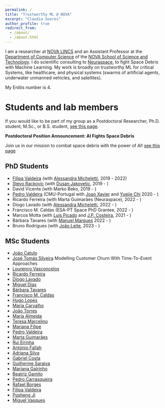 ```yaml
---
permalink: /
title: "Trustworthy ML @ NOVA"
excerpt: "Claudia Soares"
author_profile: true
redirect_from: 
  - /about/
  - /about.html
---
```



I am a researcher at [NOVA LINCS](https://nova-lincs.di.fct.unl.pt/) and an Assistant Professor at the [Department of Computer Science](https://www.di.fct.unl.pt/en) of the [NOVA School of Science and Technology](https://www.fct.unl.pt/en). I do scientific consulting to [Neuraspace](https://www.neuraspace.com/), to fight Space Debris with Machine Learning. My work is broadly on trustworthy ML for critical Systems, like healthcare, and physical systems (swarms of artificial agents, underwater unmanned vehicles, and satellites). 

My Erdös number is 4.



Students and lab members
======

If you would like to be part of my group as a Postdoctoral Researcher, Ph.D. student, M.Sc., or B.S. student, [see this page](/students/).

**Postdoctoral Position Announcement: AI Fights Space Debris**

Join us in our mission to combat space debris with the power of AI! [see this page](Neuraspace-postdoc)


PhD Students
------
* [Filipa Valdeira](https://filva.github.io/) (with [Alessandra Micheletti](http://www.mat.unimi.it/users/michel/), 2019 - 2022)
* [Stevo Rackovic](https://stevorackovic.github.io/) (with [Dusan Jakovetic](https://people.dmi.uns.ac.rs/~dusan.jakovetic/), 2019 - )
* David Vicente (with Marko Beko, 2019 - )
* [Pedro Valdeira](https://www.cmuportugal.org/students/pedro-valdeira/) (CMU-Portugal with [Joao Xavier](http://users.isr.tecnico.ulisboa.pt/~jxavier/) and  [Yuejie Chi](https://users.ece.cmu.edu/~yuejiec/) 2020 - )
* Ricardo Ferreira (with Marta Guimarães (Neuraspace), 2022 - )
* Diogo Lavado (with [Alessandra Micheletti](http://www.mat.unimi.it/users/michel/), 2022 - )
* Francisco M. Caldas (ESA-PT Space PhD Grantee, 2022 - )
* Marcos Motta (with [Luís Picado](https://fenix.tecnico.ulisboa.pt/homepage/ist25123) and [J.P. Costeira](http://users.isr.ist.utl.pt/~jpc/), 2021 - )
* Bárbara Tavares (with [Manuel Marques](http://users.isr.ist.utl.pt/~manuel/) 2022 - )
* Bruno Rodrigues (with [João Leite](https://userweb.fct.unl.pt//~jleite/), 2023 - )


MSc Students
------
* [João Catulo](.)
* [José Tomás Silveira](Claudia.ASoares.github.io/files/Silveira_2022.pdf) Modelling Customer Churn With Time-To-Event Approaches
* [Lourenço Vasconcelos](Claudia.ASoares.github.io/files/Vasconcelos_2022.pdf)
* [Ricardo Ferreira](https://www.notion.so/Ricardo-Ferreira-413caeab913a4ef58e9cf6cea02847bb)
* [Diogo Lavado](Claudia.ASoares.github.io/files/Lavado_2022.pdf)
* [Miguel Dias](https://www.notion.so/Miguel-Dias-7d893e74f14c4992967ba2066153d16c)
* [Bárbara Tavares](https://www.notion.so/B-rbara-Tavares-c787e1d1f4a44a88829400bd52839b25)
* [Francisco M. Caldas](https://www.notion.so/Francisco-M-Caldas-fff3ebdf117c460981fd8e9c77e36910)
* [Hugo Lopes](https://www.notion.so/Hugo-Lopes-3d6593b0579e480f864fe7417109ff87)
* [Maria Carvalho](https://www.notion.so/Maria-Carvalho-dc8ab9c5d7cf4190b96b26ecc9a18d89)
* [João Torres](https://www.notion.so/Jo-o-Torres-904cf7c314ed46d880e594a58cda47f3)
* [Maria Almeida](https://www.notion.so/Maria-Almeida-0c3a4ed24b0749909f44f7afb746d291)
* [Teresa Marcelino](https://www.notion.so/Teresa-Marcelino-f568e919848e4669badb493fb15dbf96)
* [Mariana Filipe](https://www.notion.so/Mariana-Filipe-a176bfce72bf465d8eabb43b74ced9ef)
* [Pedro Valdeira](https://www.notion.so/Pedro-Valdeira-fc31435f9d70471cb98730a64d8fcfb7)
* [Marta Guimarães](https://www.notion.so/Marta-Guimar-es-01822a7e48be445286f21d3373e6eb47)
* [Rui Eirinha](https://www.notion.so/Rui-Eirinha-e3346336f0e047f8aa89a3dba5226915)
* [António Fallah](https://www.notion.so/Ant-nio-Fallah-601b533a366b4544ad74a909a5c74eee)
* [Adriana Silva](https://www.notion.so/Adriana-Silva-92e745c7ae734b3dbeb05febddd9b391)
* [Gabriel Costa](https://www.notion.so/Gabriel-Costa-e90a0c4044b84ec4ba35ad2fa310722d)
* [Guilherme Saraiva](https://www.notion.so/Guilherme-Saraiva-e4a61984fe014a5196179b5cfbeacd56)
* [Mariana Galrinho](https://www.notion.so/Mariana-Galrinho-fbc7eceb092441588cf001858d6bd4d6)
* [Beatriz Gamito](https://www.notion.so/Beatriz-Gamito-fc3973e2339c439fb493599de8e3760d)
* [Pedro Carrasqueira](https://www.notion.so/Pedro-Carrasqueira-52c7b64811b34cccad0d92ef03d7030c)
* [Rafael Borges](https://www.notion.so/Rafael-Borges-f4abe6e5c538406098f0ab2d300ce335)
* [Filipa Valdeira](https://www.notion.so/Filipa-Valdeira-a7a9b60560f641f58fbdb81fa1c3db9e)
* [Pusheng Ji](https://www.notion.so/Pusheng-Ji-15869ee587b5494394d0671abfbe8d77)
* [Miguel Vasques](https://www.notion.so/Miguel-Vasques-6986ffe071764343833600f79d1d44ff)
